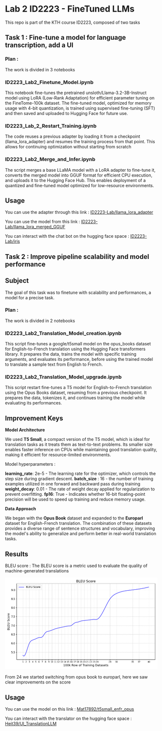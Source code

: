 # Lab 2 ID2223 - FineTuned LLMs

This repo is part of the KTH course ID2223, composed of two tasks

## Task 1 : Fine-tune a model for language transcription, add a UI

### Plan :
The work is divided in 3 notebooks

### ID2223_Lab2_Finetune_Model.ipynb

This notebook fine-tunes the pretrained unsloth/Llama-3.2-3B-Instruct model using LoRA (Low-Rank Adaptation) for efficient parameter tuning on the FineTome-100k dataset. The fine-tuned model, optimized for memory usage with 4-bit quantization, is trained using supervised fine-tuning (SFT) and then saved and uploaded to Hugging Face for future use.

### ID2223_Lab_2_Restart_Training.ipynb

The code reuses a previous adapter by loading it from a checkpoint (llama_lora_adapter) and resumes the training process from that point. This allows for continuing optimization without starting from scratch

### ID2223_Lab2_Merge_and_Infer.ipynb

The script merges a base LLaMA model with a LoRA adapter to fine-tune it, converts the merged model into GGUF format for efficient CPU execution, and uploads it to the Hugging Face Hub. This enables deployment of a quantized and fine-tuned model optimized for low-resource environments.

## Usage

You can use the adapter through this link : [ID2223-Lab/llama_lora_adapter](https://huggingface.co/ID2223-Lab/llama_lora_adapter)

You can use the model from this link : [ID2223-Lab/llama_lora_merged_GGUF](https://huggingface.co/ID2223-Lab/llama_lora_merged_GGUF)

You can interact with the chat bot on the hugging face space : [ID2223-Lab/iris](https://huggingface.co/spaces/ID2223-Lab/iris)

## Task 2 : Improve pipeline scalability and model performance

## Subject

The goal of this task was to finetune with scalability and performances, a model for a precise task.

### Plan :
The work is divided in 2 notebooks


### ID2223_Lab2_Translation_Model_creation.ipynb

This script fine-tunes a google/t5small model on the opus_books dataset for English-to-French translation using the Hugging Face transformers library. It prepares the data, trains the model with specific training arguments, and evaluates its performance, before using the trained model to translate a sample text from English to French.

### ID2223_Lab2_Translation_Model_upgrade.ipynb

This script restart fine-tunes a T5 model for English-to-French translation using the Opus Books dataset, resuming from a previous checkpoint. It prepares the data, tokenizes it, and continues training the model while evaluating its performances.

## Improvement Keys

**Model Architecture**

We used **T5 Small**, a compact version of the T5 model, which is ideal for translation tasks as it treats them as text-to-text problems. Its smaller size enables faster inference on CPUs while maintaining good translation quality, making it efficient for resource-limited environments.

Model hyperparameters : 

**learning_rate**: 2e-5 - The learning rate for the optimizer, which controls the step size during gradient descent.
**batch_size** : 16 - the number of training examples utilized in one forward and backward pass during training
**weight_decay**: 0.01 - The rate of weight decay applied for regularization to prevent overfitting.
**fp16**: True - Indicates whether 16-bit floating-point precision will be used to speed up training and reduce memory usage.

**Data Approach**

We began with the **Opus Book** dataset and expanded to the **Europarl** dataset for English-French translation. The combination of these datasets provides a diverse range of sentence structures and vocabulary, improving the model's ability to generalize and perform better in real-world translation tasks.

## Results

BLEU score : The BLEU score is a metric used to evaluate the quality of machine-generated translations 

![alt text](https://github.com/Mat3814/ID2223_Lab2/blob/main/Task2/Metrics/Bleu_score.png)

From 24 we started switching from opus book to europarl, here we saw clear improvements on the score

## Usage

You can use the model on this link : [Mat17892/t5small_enfr_opus](https://huggingface.co/Mat17892/t5small_enfr_opus)

You can interact with the translator on the hugging face space : [Heit39/UI_TranslationLLM](https://huggingface.co/spaces/Heit39/UI_TranslationLLM)